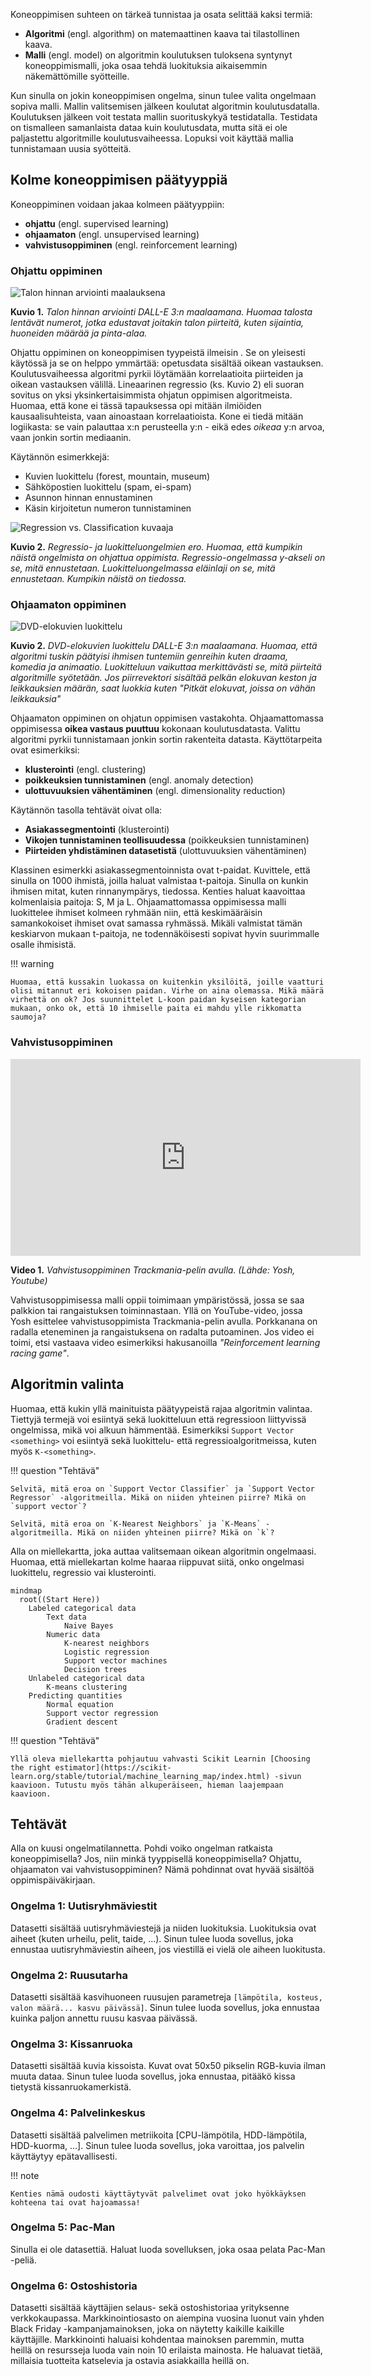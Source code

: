 Koneoppimisen suhteen on tärkeä tunnistaa ja osata selittää kaksi termiä:

* **Algoritmi** (engl. algorithm) on matemaattinen kaava tai tilastollinen kaava.
* **Malli** (engl. model) on algoritmin koulutuksen tuloksena syntynyt koneoppimismalli, joka osaa tehdä luokituksia aikaisemmin näkemättömille syötteille.

Kun sinulla on jokin koneoppimisen ongelma, sinun tulee valita ongelmaan sopiva malli. Mallin valitsemisen jälkeen koulutat algoritmin koulutusdatalla. Koulutuksen jälkeen voit testata mallin suorituskykyä testidatalla. Testidata on tismalleen samanlaista dataa kuin koulutusdata, mutta sitä ei ole paljastettu algoritmille koulutusvaiheessa. Lopuksi voit käyttää mallia tunnistamaan uusia syötteitä.

## Kolme koneoppimisen päätyyppiä

Koneoppiminen voidaan jakaa kolmeen päätyyppiin: 

* **ohjattu** (engl. supervised learning)
* **ohjaamaton** (engl. unsupervised learning)
* **vahvistusoppiminen** (engl. reinforcement learning)

### Ohjattu oppiminen

![Talon hinnan arviointi maalauksena](../images/dalle_house_price_prediction.jpg)

**Kuvio 1.** *Talon hinnan arviointi DALL-E 3:n maalaamana. Huomaa talosta lentävät numerot, jotka edustavat joitakin talon piirteitä, kuten sijaintia, huoneiden määrää ja pinta-alaa.*

Ohjattu oppiminen on koneoppimisen tyypeistä ilmeisin . Se on yleisesti käytössä ja se on helppo ymmärtää: opetusdata sisältää oikean vastauksen. Koulutusvaiheessa algoritmi pyrkii löytämään korrelaatioita piirteiden ja oikean vastauksen välillä. Lineaarinen regressio (ks. Kuvio 2) eli suoran sovitus on yksi yksinkertaisimmista ohjatun oppimisen algoritmeista. Huomaa, että kone ei tässä tapauksessa opi mitään ilmiöiden kausaalisuhteista, vaan ainoastaan korrelaatioista. Kone ei tiedä mitään logiikasta: se vain palauttaa x:n perusteella y:n - eikä edes *oikeaa* y:n arvoa, vaan jonkin sortin mediaanin.

Käytännön esimerkkejä:

* Kuvien luokittelu (forest, mountain, museum)
* Sähköpostien luokittelu (spam, ei-spam)
* Asunnon hinnan ennustaminen
* Käsin kirjoitetun numeron tunnistaminen

![Regression vs. Classification kuvaaja](../images/types_regression_classification.png)

**Kuvio 2.** *Regressio- ja luokitteluongelmien ero. Huomaa, että kumpikin näistä ongelmista on ohjattua oppimista. Regressio-ongelmassa y-akseli on se, mitä ennustetaan. Luokitteluongelmassa eläinlaji on se, mitä ennustetaan. Kumpikin näistä on tiedossa.*

### Ohjaamaton oppiminen

![DVD-elokuvien luokittelu](../images/dalle_dvd_genrefication.jpg)

**Kuvio 2.** *DVD-elokuvien luokittelu DALL-E 3:n maalaamana. Huomaa, että algoritmi tuskin päätyisi ihmisen tuntemiin genreihin kuten draama, komedia ja animaatio. Luokitteluun vaikuttaa merkittävästi se, mitä piirteitä algoritmille syötetään. Jos piirrevektori sisältää pelkän elokuvan keston ja leikkauksien määrän, saat luokkia kuten "Pitkät elokuvat, joissa on vähän leikkauksia"*

Ohjaamaton oppiminen on ohjatun oppimisen vastakohta. Ohjaamattomassa oppimisessa **oikea vastaus puuttuu** kokonaan koulutusdatasta. Valittu algoritmi pyrkii tunnistamaan jonkin sortin rakenteita datasta. Käyttötarpeita ovat esimerkiksi:

* **klusterointi** (engl. clustering)
* **poikkeuksien tunnistaminen** (engl. anomaly detection)
* **ulottuvuuksien vähentäminen** (engl. dimensionality reduction)

Käytännön tasolla tehtävät oivat olla:

* **Asiakassegmentointi** (klusterointi)
* **Vikojen tunnistaminen teollisuudessa** (poikkeuksien tunnistaminen)
* **Piirteiden yhdistäminen datasetistä** (ulottuvuuksien vähentäminen)

Klassinen esimerkki asiakassegmentoinnista ovat t-paidat. Kuvittele, että sinulla on 1000 ihmistä, joilla haluat valmistaa t-paitoja. Sinulla on kunkin ihmisen mitat, kuten rinnanympärys, tiedossa. Kenties haluat kaavoittaa kolmenlaisia paitoja: S, M ja L. Ohjaamattomassa oppimisessa malli luokittelee ihmiset kolmeen ryhmään niin, että keskimääräisin samankokoiset ihmiset ovat samassa ryhmässä. Mikäli valmistat tämän keskiarvon mukaan t-paitoja, ne todennäköisesti sopivat hyvin suurimmalle osalle ihmisistä. 

!!! warning

    Huomaa, että kussakin luokassa on kuitenkin yksilöitä, joille vaatturi olisi mitannut eri kokoisen paidan. Virhe on aina olemassa. Mikä määrä virhettä on ok? Jos suunnittelet L-koon paidan kyseisen kategorian mukaan, onko ok, että 10 ihmiselle paita ei mahdu ylle rikkomatta saumoja?

### Vahvistusoppiminen

<iframe width="560" height="315" src="https://www.youtube.com/embed/SX08NT55YhA?si=C_5s8YsUEo2J_xDX" title="YouTube video player" frameborder="0" allow="accelerometer; autoplay; clipboard-write; encrypted-media; gyroscope; picture-in-picture; web-share" referrerpolicy="strict-origin-when-cross-origin" allowfullscreen></iframe>

**Video 1.** *Vahvistusoppiminen Trackmania-pelin avulla. (Lähde: Yosh, Youtube)*

Vahvistusoppimisessa malli oppii toimimaan ympäristössä, jossa se saa palkkion tai rangaistuksen toiminnastaan. Yllä on YouTube-video, jossa Yosh esittelee vahvistusoppimista Trackmania-pelin avulla. Porkkanana on radalla eteneminen ja rangaistuksena on radalta putoaminen. Jos video ei toimi, etsi vastaava video esimerkiksi hakusanoilla *"Reinforcement learning racing game"*.

## Algoritmin valinta

Huomaa, että kukin yllä mainituista päätyypeistä rajaa algoritmin valintaa. Tiettyjä termejä voi esiintyä sekä luokitteluun että regressioon liittyvissä ongelmissa, mikä voi alkuun hämmentää. Esimerkiksi `Support Vector <something>` voi esiintyä sekä luokittelu- että regressioalgoritmeissa, kuten myös `K-<something>`.

!!! question "Tehtävä"

    Selvitä, mitä eroa on `Support Vector Classifier` ja `Support Vector Regressor` -algoritmeilla. Mikä on niiden yhteinen piirre? Mikä on `support vector`?

    Selvitä, mitä eroa on `K-Nearest Neighbors` ja `K-Means` -algoritmeilla. Mikä on niiden yhteinen piirre? Mikä on `k`?

Alla on miellekartta, joka auttaa valitsemaan oikean algoritmin ongelmaasi. Huomaa, että miellekartan kolme haaraa riippuvat siitä, onko ongelmasi luokittelu, regressio vai klusterointi.

```mermaid
mindmap
  root((Start Here))
    Labeled categorical data
        Text data
            Naive Bayes
        Numeric data
            K-nearest neighbors
            Logistic regression
            Support vector machines
            Decision trees
    Unlabeled categorical data
        K-means clustering
    Predicting quantities
        Normal equation
        Support vector regression
        Gradient descent
```

!!! question "Tehtävä"

    Yllä oleva miellekartta pohjautuu vahvasti Scikit Learnin [Choosing the right estimator](https://scikit-learn.org/stable/tutorial/machine_learning_map/index.html) -sivun kaavioon. Tutustu myös tähän alkuperäiseen, hieman laajempaan kaavioon.

## Tehtävät

Alla on kuusi ongelmatilannetta. Pohdi voiko ongelman ratkaista koneoppimisella? Jos, niin minkä tyyppisellä koneoppimisella? Ohjattu, ohjaamaton vai vahvistusoppiminen? Nämä pohdinnat ovat hyvää sisältöä oppimispäiväkirjaan.

### Ongelma 1: Uutisryhmäviestit

Datasetti sisältää uutisryhmäviestejä ja niiden luokituksia. Luokituksia ovat aiheet (kuten urheilu, pelit, taide, ...). Sinun tulee luoda sovellus, joka ennustaa uutisryhmäviestin aiheen, jos viestillä ei vielä ole aiheen luokitusta.

### Ongelma 2: Ruusutarha

Datasetti sisältää kasvihuoneen ruusujen parametreja `[lämpötila, kosteus, valon määrä... kasvu päivässä]`. Sinun tulee luoda sovellus, joka ennustaa kuinka paljon annettu ruusu kasvaa päivässä.

### Ongelma 3: Kissanruoka

Datasetti sisältää kuvia kissoista. Kuvat ovat 50x50 pikselin RGB-kuvia ilman muuta dataa. Sinun tulee luoda sovellus, joka ennustaa, pitääkö kissa tietystä kissanruokamerkistä.

### Ongelma 4: Palvelinkeskus

Datasetti sisältää palvelimen metriikoita [CPU-lämpötila, HDD-lämpötila, HDD-kuorma, ...]. Sinun tulee luoda sovellus, joka varoittaa, jos palvelin käyttäytyy epätavallisesti.

!!! note

    Kenties nämä oudosti käyttäytyvät palvelimet ovat joko hyökkäyksen kohteena tai ovat hajoamassa!

### Ongelma 5: Pac-Man

Sinulla ei ole datasettiä. Haluat luoda sovelluksen, joka osaa pelata Pac-Man -peliä.

### Ongelma 6: Ostoshistoria

Datasetti sisältää käyttäjien selaus- sekä ostoshistoriaa yrityksenne verkkokaupassa. Markkinointiosasto on aiempina vuosina luonut vain yhden Black Friday -kampanjamainoksen, joka on näytetty kaikille kaikille käyttäjille. Markkinointi haluaisi kohdentaa mainoksen paremmin, mutta heillä on resursseja luoda vain noin 10 erilaista mainosta. He haluavat tietää, millaisia tuotteita katselevia ja ostavia asiakkailla heillä on.